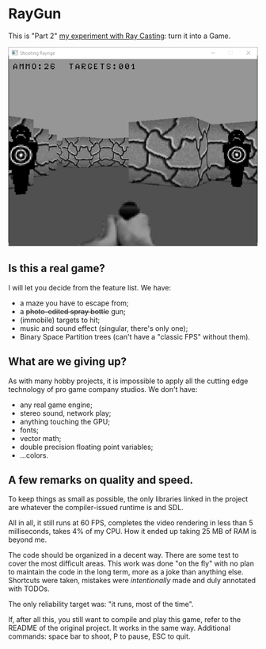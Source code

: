 # RayGun
This is "Part 2" [my experiment with Ray Casting](https://github.com/stefanos-86/Ray-Cast-Exercise): turn it into a Game.

![Sample screeshot 1](https://github.com/stefanos-86/RayGun/blob/main/screenshot_for_readme.png "The least happy cardboard targets ever.")

## Is this a real game?
I will let you decide from the feature list. We have:
* a maze you have to escape from;
* a ~~photo-edited spray bottle~~ gun;
* (immobile) targets to hit;
* music and sound effect (singular, there's only one);
* Binary Space Partition trees (can't have a "classic FPS" without them).

## What are we giving up?
As with many hobby projects, it is impossible to apply all the cutting edge technology of pro game company studios. We don't have:
* any real game engine;
* stereo sound, network play;
* anything touching the GPU;
* fonts;
* vector math;
* double precision floating point variables;
* ...colors.

## A few remarks on quality and speed.
To keep things as small as possible, the only libraries linked in the project are whatever the compiler-issued runtime is and SDL.

All in all, it still runs at 60 FPS, completes the video rendering in less than 5 milliseconds, takes 4% of my CPU.
How it ended up taking 25 MB of RAM is beyond me.

The code should be organized in a decent way. There are some test to cover the most difficult areas. This work was done "on the fly"
with no plan to maintain the code in the long term, more as a joke than anything else.
Shortcuts were taken, mistakes were _intentionally_ made and duly annotated with TODOs.

The only reliability target was: "it runs, most of the time".

If, after all this, you still want to compile and play this game, refer to the README of the original project. It works in the same way.
Additional commands: space bar to shoot, P to pause, ESC to quit.

